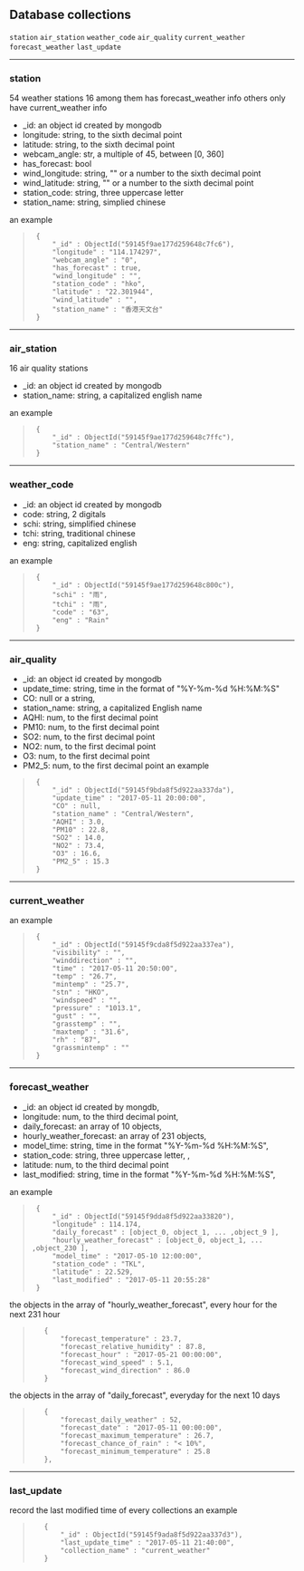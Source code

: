 ## Database collections
`station` `air_station` `weather_code` `air_quality` `current_weather` `forecast_weather` `last_update`
***
### station
54 weather stations
16 among them has forecast_weather info
others only have current_weather info
  * _id: an object id created by mongodb
  * longitude: string, to the sixth decimal point
  * latitude: string, to the sixth decimal point
  * webcam_angle: str, a multiple of 45, between [0, 360]
  * has_forecast: bool
  * wind_longitude: string, "" or a number to the sixth decimal point
  * wind_latitude: string, "" or a number to the sixth decimal point
  * station_code: string, three uppercase letter
  * station_name: string, simplied chinese

an example
>      {
>          "_id" : ObjectId("59145f9ae177d259648c7fc6"), 
>          "longitude" : "114.174297",
>          "webcam_angle" : "0",
>          "has_forecast" : true,
>          "wind_longitude" : "",
>          "station_code" : "hko",
>          "latitude" : "22.301944",
>          "wind_latitude" : "",
>          "station_name" : "香港天文台"
>      }
***
### air_station
16 air quality stations
  * _id: an object id created by mongodb
  * station_name: string, a capitalized english name

an example
>      {
>          "_id" : ObjectId("59145f9ae177d259648c7ffc"),
>          "station_name" : "Central/Western"
>      }
***
### weather_code
  * _id: an object id created by mongodb
  * code: string, 2 digitals
  * schi: string, simplified chinese
  * tchi: string, traditional chinese
  * eng: string, capitalized english

an example
>      {
>          "_id" : ObjectId("59145f9ae177d259648c800c"),
>          "schi" : "雨",
>          "tchi" : "雨",
>          "code" : "63",
>          "eng" : "Rain"
>      }
***
### air_quality
  * _id: an object id created by mongodb
  * update_time: string, time in the format of "%Y-%m-%d %H:%M:%S"
  * CO: null or a string,
  * station_name: string, a capitalized English name
  * AQHI: num, to the first decimal point
  * PM10: num, to the first decimal point
  * SO2: num, to the first decimal point
  * NO2: num, to the first decimal point
  * O3: num, to the first decimal point
  * PM2_5: num, to the first decimal point
an example
>      {
>          "_id" : ObjectId("59145f9bda8f5d922aa337da"),
>          "update_time" : "2017-05-11 20:00:00",
>          "CO" : null,
>          "station_name" : "Central/Western",
>          "AQHI" : 3.0,
>          "PM10" : 22.8,
>          "SO2" : 14.0,
>          "NO2" : 73.4,
>          "O3" : 16.6,
>          "PM2_5" : 15.3
>      }
***
### current_weather

an example
>      {
>          "_id" : ObjectId("59145f9cda8f5d922aa337ea"),
>          "visibility" : "",
>          "winddirection" : "",
>          "time" : "2017-05-11 20:50:00",
>          "temp" : "26.7",
>          "mintemp" : "25.7",
>          "stn" : "HKO",
>          "windspeed" : "",
>          "pressure" : "1013.1",
>          "gust" : "",
>          "grasstemp" : "",
>          "maxtemp" : "31.6",
>          "rh" : "87",
>          "grassmintemp" : ""
>      }
***
### forecast_weather

  * _id: an object id created by mongdb,
  * longitude: num, to the third decimal point,
  * daily_forecast: an array of 10 objects,
  * hourly_weather_forecast: an array of 231 objects,
  * model_time: string, time in the format "%Y-%m-%d %H:%M:%S", 
  * station_code: string, three uppercase letter, ,
  * latitude: num, to the third decimal point
  * last_modified: string, time in the format "%Y-%m-%d %H:%M:%S", 

an example
>      {
>          "_id" : ObjectId("59145f9dda8f5d922aa33820"),
>          "longitude" : 114.174,
>          "daily_forecast" : [object_0, object_1, ... ,object_9 ],
>          "hourly_weather_forecast" : [object_0, object_1, ... ,object_230 ],
>          "model_time" : "2017-05-10 12:00:00",
>          "station_code" : "TKL",
>          "latitude" : 22.529,
>          "last_modified" : "2017-05-11 20:55:28"
>      }

the objects in the array of "hourly_weather_forecast", every hour for the next 231 hour
>        {
>            "forecast_temperature" : 23.7,
>            "forecast_relative_humidity" : 87.8,
>            "forecast_hour" : "2017-05-21 00:00:00",
>            "forecast_wind_speed" : 5.1,
>            "forecast_wind_direction" : 86.0
>        }

the objects in the array of "daily_forecast", everyday for the next 10 days
>        {
>            "forecast_daily_weather" : 52,
>            "forecast_date" : "2017-05-11 00:00:00",
>            "forecast_maximum_temperature" : 26.7,
>            "forecast_chance_of_rain" : "< 10%",
>            "forecast_minimum_temperature" : 25.8
>        },
***
### last_update
record the last modified time of every collections
an example
>        {
>            "_id" : ObjectId("59145f9ada8f5d922aa337d3"),
>            "last_update_time" : "2017-05-11 21:40:00",
>            "collection_name" : "current_weather"
>        }
